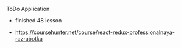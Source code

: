 ToDo Application

- finished 48 lesson

- https://coursehunter.net/course/react-redux-professionalnaya-razrabotka